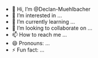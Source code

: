 - 👋 Hi, I’m @Declan-Muehlbacher
- 👀 I’m interested in ...
- 🌱 I’m currently learning ...
- 💞️ I’m looking to collaborate on ...
- 📫 How to reach me ...
- 😄 Pronouns: ...
- ⚡ Fun fact: ...

<!---
Declan-Muehlbacher/Declan-Muehlbacher is a ✨ special ✨ repository because its `README.md` (this file) appears on your GitHub profile.
You can click the Preview link to take a look at your changes.
--->
